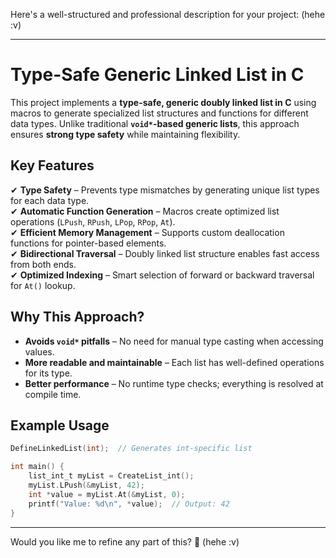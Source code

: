 Here's a well-structured and professional description for your project: (hehe :v) 

---

# **Type-Safe Generic Linked List in C**  

This project implements a **type-safe, generic doubly linked list in C** using macros to generate specialized list structures and functions for different data types. Unlike traditional **`void*`-based generic lists**, this approach ensures **strong type safety** while maintaining flexibility.  

## **Key Features**  
✔ **Type Safety** – Prevents type mismatches by generating unique list types for each data type.  
✔ **Automatic Function Generation** – Macros create optimized list operations (`LPush`, `RPush`, `LPop`, `RPop`, `At`).  
✔ **Efficient Memory Management** – Supports custom deallocation functions for pointer-based elements.  
✔ **Bidirectional Traversal** – Doubly linked list structure enables fast access from both ends.  
✔ **Optimized Indexing** – Smart selection of forward or backward traversal for `At()` lookup.  

## **Why This Approach?**  
- **Avoids `void*` pitfalls** – No need for manual type casting when accessing values.  
- **More readable and maintainable** – Each list has well-defined operations for its type.  
- **Better performance** – No runtime type checks; everything is resolved at compile time.  

## **Example Usage**  
```c
DefineLinkedList(int);  // Generates int-specific list

int main() {
    list_int_t myList = CreateList_int();
    myList.LPush(&myList, 42);
    int *value = myList.At(&myList, 0);
    printf("Value: %d\n", *value);  // Output: 42
}
```
---

Would you like me to refine any part of this? 🚀 (hehe :v) 
